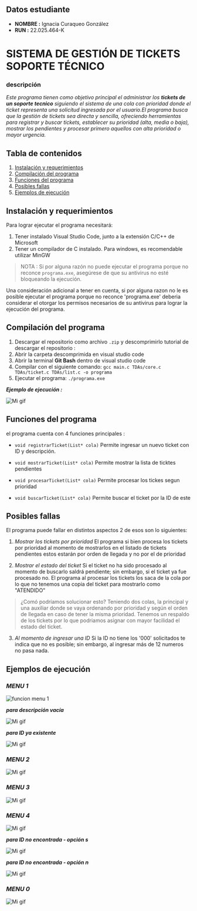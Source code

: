 ## Datos estudiante
- **NOMBRE :** Ignacia Curaqueo González
- **RUN :** 22.025.464-K

# SISTEMA DE GESTIÓN DE TICKETS SOPORTE TÉCNICO

### descripción
*Este programa tienen como objetivo principal el administrar los **tickets de un soporte tecnico** siguiendo el sistema de una cola con prioridad donde el ticket representa una solicitud ingresada por el usuario.El programa busca que la gestión de tickets sea directa y sencilla, ofreciendo herramientas para registrar y buscar tickets, establecer su prioridad (alta, media o baja), mostrar los pendientes y procesar primero aquellos con alta prioridad o mayor urgencia.*


## Tabla de contenidos
1. [Instalación y requerimientos](#Instalación-y-requerimientos)
2. [Compilación del programa](#Compilación-del-programa)
3. [Funciones del programa](#Funciones-del-programa)
4. [Posibles fallas](#Posibles-fallas)
5. [Ejemplos de ejecución](#Ejemplos-de-ejecución)


## Instalación y requerimientos
Para lograr ejecutar el programa necesitará:
1. Tener instalado Visual Studio Code, junto a la extensión C/C++ de Microsoft
2. Tener un compilador de C instalado. Para windows, es recomendable utilizar MinGW

> NOTA : Si por alguna razón no puede ejecutar el programa porque no reconce `programa.exe`, asegúrese de que su antivirus no esté bloqueando la ejecución.

Una consideración adicional a tener en cuenta, si por alguna razon no le es posible ejecutar el programa porque no reconce 'programa.exe' deberia considerar el  otorgar los permisos necesarios de su antivirus para lograr la ejecución del programa.

## Compilación del programa

1. Descargar el repositorio como archivo `.zip` y descomprimirlo
tutorial de descargar el repositorio :
2. Abrir la carpeta descomprimida en visual studio code
3. Abrir la terminal **Git Bash** dentro de visual studio code
4. Compilar con el siguiente comando:
```gcc main.c TDAs/core.c TDAs/ticket.c TDAs/list.c -o programa```
5. Ejecutar el programa:
```./programa.exe```

***Ejemplo de ejecución :***

![Mi gif](https://media4.giphy.com/media/v1.Y2lkPTc5MGI3NjExNmNvMGZoYjRjdGwxaGxrbWZocDRpdGtiZmt4eWFraDl0NnNza2JyeiZlcD12MV9pbnRlcm5hbF9naWZfYnlfaWQmY3Q9Zw/jIeJeFzTf8Y7sr9fTT/giphy.gif)

## Funciones del programa

el programa cuenta con 4 funciones principales : 

- `void registrarTicket(List* cola)`
Permite ingresar un nuevo ticket con ID y descripción.

- `void mostrarTicket(List* cola)`
Permite mostrar la lista de ticktes pendientes

- `void procesarTicket(List* cola)`
Permite procesar los tickes segun prioridad

- `void buscarTicket(List* cola)`
Permite buscar el ticket por la ID de este

## Posibles fallas

El programa puede fallar en distintos aspectos 2 de esos son lo siguientes:

1. *Mostrar los tickets por prioridad*
El programa si bien procesa los tickets por prioridad al momento de mostrarlos en el listado de tickets pendientes estos estarán por orden de llegada y no por el de prioridad

2. *Mostrar el estado del ticket*
Si el ticket no ha sido procesado al momento de buscarlo saldrá pendiente; sin embargo, si el ticket ya fue procesado no.
El programa al procesar los tickets los saca de la cola por lo que no tenemos una copia del ticket para mostrarlo como "ATENDIDO"

> ¿Comó podríamos solucionar esto?
> Teniendo dos colas, la principal y una auxiliar donde se vaya ordenando por prioridad y según el orden de llegada en caso de tener la misma prioridad. Tenemos un respaldo de los tickets por lo que podriamos asignar con mayor facilidad el estado del ticket.

3. *Al momento de ingresar una ID*
Si la ID no tiene los '000' solicitados te indica que no es posible; sin embargo, al ingresar más de 12 numeros no pasa nada.


## Ejemplos de ejecución 

### *MENU 1*
![funcion menu 1](https://media4.giphy.com/media/v1.Y2lkPTc5MGI3NjExb28yZnQwd3VqMXZvaHg0Z2Ewa2ZscXducWYxNWV4bnN5czh6bTFtOSZlcD12MV9pbnRlcm5hbF9naWZfYnlfaWQmY3Q9Zw/6C2HLZLrVTiVi4b00e/giphy.gif)

***para descripción vacía***

![Mi gif](https://media1.giphy.com/media/v1.Y2lkPTc5MGI3NjExbmZpMmV3ZnJneGZyY3p5Mmh1anJ6dnJ0dWZ3Y3Nyczhqa2F6bmphNSZlcD12MV9pbnRlcm5hbF9naWZfYnlfaWQmY3Q9Zw/YVmmBnsKpJzxx4gijS/giphy.gif)

***para ID ya existente***

![Mi gif](https://media1.giphy.com/media/v1.Y2lkPTc5MGI3NjExcnlpdGJ4Z29sdnk1ZGRhNXBoYTZhYmw1OGY3cndzYjFuMW9rb3Z6biZlcD12MV9pbnRlcm5hbF9naWZfYnlfaWQmY3Q9Zw/IUINvTiznJCF30QwC9/giphy.gif)

### *MENU 2*
![Mi gif](https://media2.giphy.com/media/v1.Y2lkPTc5MGI3NjExNWNic3p6cm5lMXY3dWk5NTBjZTl1a2gxcmZ4ZzF3d3FubXRqMm14cCZlcD12MV9pbnRlcm5hbF9naWZfYnlfaWQmY3Q9Zw/0IzrAIXdR8oaKm4rXR/giphy.gif)

### *MENU 3*
![Mi gif](https://media2.giphy.com/media/v1.Y2lkPTc5MGI3NjExZGprbTMwdzBlcnlkaWYzdTNsdThodzFnbHVuejdjc2htNDBhY3NyayZlcD12MV9pbnRlcm5hbF9naWZfYnlfaWQmY3Q9Zw/iNFWROGJ14Wlf0blAd/giphy.gif)

### *MENU 4*
![Mi gif](https://media0.giphy.com/media/v1.Y2lkPTc5MGI3NjExNjB2ZXRqYmo3ODh1aDEyMjM5bThtZGlndDU4bjdyZjJlZjIxbzdneiZlcD12MV9pbnRlcm5hbF9naWZfYnlfaWQmY3Q9Zw/VOvhsFmw3JiCsUirZF/giphy.gif)

***para ID no encontrada - opción s***

![Mi gif](https://media1.giphy.com/media/v1.Y2lkPTc5MGI3NjExZ3Q1emhwa3FmeDhjdG5hemVyYWxqZWQyZ2JsNnJtOXoyamMxd2psdCZlcD12MV9pbnRlcm5hbF9naWZfYnlfaWQmY3Q9Zw/cxCRupv57c9ESdBblI/giphy.gif)

***para ID no encontrada - opción n***

![Mi gif](https://media4.giphy.com/media/v1.Y2lkPTc5MGI3NjExMnZ0aDd1OG0zY2ZkYW54dHpqOWhnOWp5ano0NWszMTF6bnV4b2NjOCZlcD12MV9pbnRlcm5hbF9naWZfYnlfaWQmY3Q9Zw/MfpQDjzzvbM5L1KhIe/giphy.gif)

### *MENU 0*

![Mi gif](https://media2.giphy.com/media/v1.Y2lkPTc5MGI3NjExeWZ0YjE5bzNiMmRhczd2Y2RxNmNrdjdpNTdtMXhvejMwbXp5YnJvayZlcD12MV9pbnRlcm5hbF9naWZfYnlfaWQmY3Q9Zw/Pr5bBIIPBJ6gBor362/giphy.gif)




